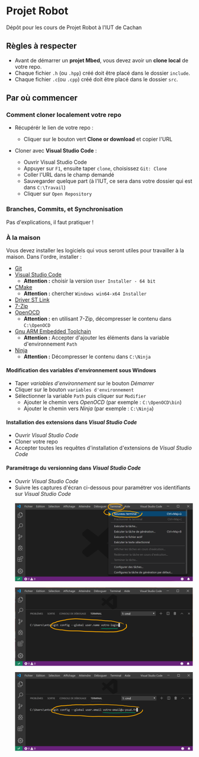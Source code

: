 # Projet Robot

Dépôt pour les cours de Projet Robot à l'IUT de Cachan

## Règles à respecter

* Avant de démarrer un __projet Mbed__, vous devez avoir un __clone local__ de votre
repo.
* Chaque fichier `.h` (ou `.hpp`) créé doit être placé dans le dossier `include`.
* Chaque fichier `.c`(ou `.cpp`) créé doit être placé dans le dossier `src`.

## Par où commencer

### Comment cloner localement votre repo

* Récupérér le lien de votre repo :
    * Cliquer sur le bouton vert __Clone or download__ et copier l'URL

* Cloner avec __Visual Studio Code__ :
    * Ouvrir Visual Studio Code
    * Appuyer sur `F1`, ensuite taper `clone`, choisissez `Git: Clone`
    * Coller l'URL dans le champ demandé
    * Sauvegarder quelque part (à l'IUT, ce sera dans votre dossier qui est
    dans `C:\Travail`)
    * Cliquer sur `Open Repository`


### Branches, Commits, et Synchronisation
Pas d'explications, il faut pratiquer !

### À la maison

Vous devez installer les logiciels qui vous seront utiles pour travailler à
la maison. Dans l'ordre, installer :
* [Git](https://www.git-scm.com/download)
* [Visual Studio Code](https://code.visualstudio.com/download)
    * __Attention :__ choisir la version `User Installer - 64 bit`
* [CMake](https://cmake.org/download/)
    * __Attention :__ chercher `Windows win64-x64 Installer`
* [Driver ST Link](https://www.st.com/en/development-tools/stsw-link009.html)
* [7-Zip](https://www.7-zip.org)
* [OpenOCD](http://gnutoolchains.com/arm-eabi/openocd/)
    * __Attention :__ en utilisant 7-Zip, décompresser le contenu dans `C:\OpenOCD`
* [Gnu ARM Embedded Toolchain](https://developer.arm.com/open-source/gnu-toolchain/gnu-rm/downloads)
    * __Attention :__ Accepter d'ajouter les éléments dans la variable d'environnement `Path`
* [Ninja](https://github.com/ninja-build/ninja/releases)
    * __Attention :__ Décompresser le contenu dans
    `C:\Ninja`


#### Modification des variables d'environnement sous Windows
* Taper _variables d'environnement_ sur le bouton _Démarrer_
* Cliquer sur le bouton `variables d'environnement`
* Sélectionner la variable `Path` puis cliquer sur `Modifier`
    * Ajouter le chemin vers _OpenOCD_ (par exemple : `C:\OpenOCD\bin`)
    * Ajouter le chemin vers _Ninja_ (par exemple : `C:\Ninja`)

#### Installation des extensions dans _Visual Studio Code_
* Ouvrir _Visual Studio Code_
* Cloner votre repo
* Accepter toutes les requêtes d'installation d'extensions de
_Visual Studio Code_

#### Paramétrage du versionning dans _Visual Studio Code_
* Ouvrir _Visual Studio Code_
* Suivre les captures d'écran ci-dessous pour paramétrer vos
identifiants sur _Visual Studio Code_
<br /><br /><img src="figures/terminal.png" width=700 align=center>
<br /><br /><img src="figures/identifiant-github.png" width=700 align=center>
<br /><br /><img src="figures/email-github.png" width=700 align=center>
